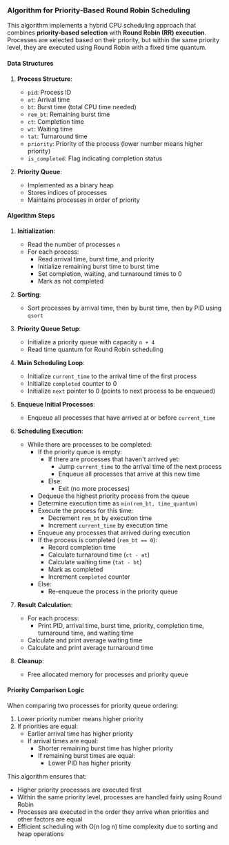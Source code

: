 ### Algorithm for Priority-Based Round Robin Scheduling

This algorithm implements a hybrid CPU scheduling approach that combines **priority-based selection** with **Round Robin (RR) execution**. Processes are selected based on their priority, but within the same priority level, they are executed using Round Robin with a fixed time quantum.

#### Data Structures

1. **Process Structure**:
   - `pid`: Process ID
   - `at`: Arrival time
   - `bt`: Burst time (total CPU time needed)
   - `rem_bt`: Remaining burst time
   - `ct`: Completion time
   - `wt`: Waiting time
   - `tat`: Turnaround time
   - `priority`: Priority of the process (lower number means higher priority)
   - `is_completed`: Flag indicating completion status

2. **Priority Queue**:
   - Implemented as a binary heap
   - Stores indices of processes
   - Maintains processes in order of priority

#### Algorithm Steps

1. **Initialization**:
   - Read the number of processes `n`
   - For each process:
     - Read arrival time, burst time, and priority
     - Initialize remaining burst time to burst time
     - Set completion, waiting, and turnaround times to 0
     - Mark as not completed

2. **Sorting**:
   - Sort processes by arrival time, then by burst time, then by PID using `qsort`

3. **Priority Queue Setup**:
   - Initialize a priority queue with capacity `n + 4`
   - Read time quantum for Round Robin scheduling

4. **Main Scheduling Loop**:
   - Initialize `current_time` to the arrival time of the first process
   - Initialize `completed` counter to 0
   - Initialize `next` pointer to 0 (points to next process to be enqueued)

5. **Enqueue Initial Processes**:
   - Enqueue all processes that have arrived at or before `current_time`

6. **Scheduling Execution**:
   - While there are processes to be completed:
     - If the priority queue is empty:
       - If there are processes that haven't arrived yet:
         - Jump `current_time` to the arrival time of the next process
         - Enqueue all processes that arrive at this new time
       - Else:
         - Exit (no more processes)
     - Dequeue the highest priority process from the queue
     - Determine execution time as `min(rem_bt, time_quantum)`
     - Execute the process for this time:
       - Decrement `rem_bt` by execution time
       - Increment `current_time` by execution time
     - Enqueue any processes that arrived during execution
     - If the process is completed (`rem_bt == 0`):
       - Record completion time
       - Calculate turnaround time (`ct - at`)
       - Calculate waiting time (`tat - bt`)
       - Mark as completed
       - Increment `completed` counter
     - Else:
       - Re-enqueue the process in the priority queue

7. **Result Calculation**:
   - For each process:
     - Print PID, arrival time, burst time, priority, completion time, turnaround time, and waiting time
   - Calculate and print average waiting time
   - Calculate and print average turnaround time

8. **Cleanup**:
   - Free allocated memory for processes and priority queue

#### Priority Comparison Logic

When comparing two processes for priority queue ordering:
1. Lower priority number means higher priority
2. If priorities are equal:
   - Earlier arrival time has higher priority
   - If arrival times are equal:
     - Shorter remaining burst time has higher priority
     - If remaining burst times are equal:
       - Lower PID has higher priority

This algorithm ensures that:
- Higher priority processes are executed first
- Within the same priority level, processes are handled fairly using Round Robin
- Processes are executed in the order they arrive when priorities and other factors are equal
- Efficient scheduling with O(n log n) time complexity due to sorting and heap operations